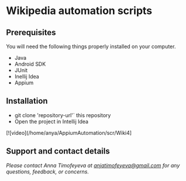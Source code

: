 # Wikipedia automation scripts

## Prerequisites

You will need the following things properly installed on your computer.

* Java
* Android SDK
* JUnit
* Inellij Idea
* Appium

## Installation
* git clone 'repository-url'` this repository
* Open the project in Intellij Idea

[![video](/home/anya/AppiumAutomation/scr/Wiki4]

## Support and contact details
_Please contact Anna Timofeyeva at anjatimofeyeva@gmail.com for any questions, feedback, or concerns._

